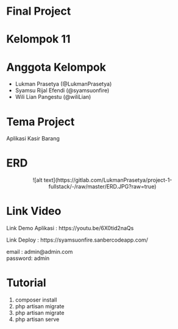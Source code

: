 <h1>Final Project</h1>

<h1>Kelompok 11</h1>

<h1>Anggota Kelompok</h1>

<ul>
<li>Lukman Prasetya (@LukmanPrasetya)</li>
<li>Syamsu Rijal Efendi (@syamsuonfire)</li>
<li>Wili Lian Pangestu (@wiliLian)</li>
</ul>

<h1>Tema Project</h1>
<p>Aplikasi Kasir Barang</p>

<h1>ERD</h1>
<p align="center">
![alt text](https://gitlab.com/LukmanPrasetya/project-1-fullstack/-/raw/master/ERD.JPG?raw=true)</p>

<h1>Link Video</h1>

<p>
Link Demo Aplikasi : https://youtu.be/6X0tid2naQs </p>
<p>
Link Deploy : https://syamsuonfire.sanbercodeapp.com/ </p>
<p>email : admin@admin.com
<br>
password: admin</p>

<h1>Tutorial</h1>

<ol>
<li>composer install</li>
<li>php artisan migrate</li>
<li>php artisan migrate</li>
<li>php artisan serve</li>
</ol>
